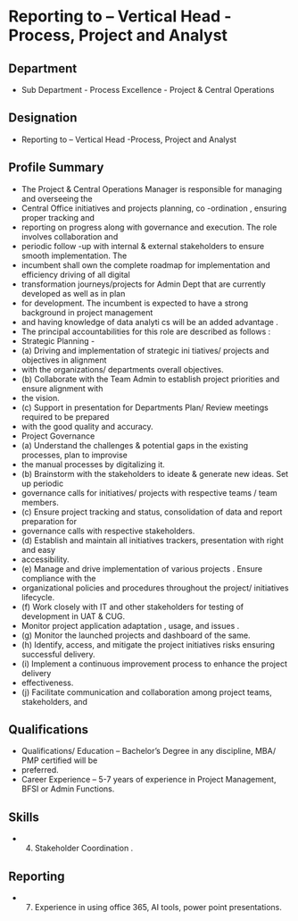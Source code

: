 # Reporting to  – Vertical Head -Process, Project and Analyst

## Department

* Sub Department - Process Excellence - Project & Central Operations

## Designation

* Reporting to  – Vertical Head -Process, Project and Analyst

## Profile Summary

* The Project & Central Operations Manager  is responsible for managing and overseeing the
* Central Office initiatives and projects planning, co -ordination , ensuring proper tracking and
* reporting on progress along with governance and execution.  The role involves collaboration and
* periodic follow -up with internal & external stakeholders  to ensure smooth implementation.  The
* incumbent shall  own the complete roadmap for implementation and efficiency driving of all digital
* transformation journeys/projects for Admin Dept that are currently developed as well as in plan
* for development. The incumbent  is expected to have a strong background in project management
* and having knowledge of data analyti cs will be an added  advantage .
* The principal accountabilities for this role are described as follows :
* Strategic Planning -
* (a) Driving and implementation of strategic ini tiatives/ projects and objectives in alignment
* with the organizations/ departments overall objectives.
* (b) Collaborate with the Team Admin  to establish project priorities and ensure alignment with
* the vision.
* (c) Support in presentation for Departments Plan/ Review meetings required to be prepared
* with the good quality and accuracy.
* Project Governance
* (a) Understand the challenges & potential gaps in the existing processes, plan to improvise
* the manual processes by digitalizing it.
* (b) Brainstorm with the stakeholders to ideate & generate new ideas. Set up periodic
* governance calls for initiatives/ projects with respective teams / team members.
* (c) Ensure project tracking and status, consolidation of data and report preparation for
* governance calls  with respective stakeholders.
* (d) Establish and maintain all initiatives trackers, presentation  with right and easy
* accessibility.
* (e) Manage and drive implementation of various projects .  Ensure compliance  with the
* organizational policies and procedures throughout the project/ initiatives lifecycle.
* (f) Work closely with IT and other stakeholders for testing of development in UAT & CUG.
* Monitor project application adaptation , usage,  and issues .
* (g) Monitor the launched projects and dashboard of the same.
* (h) Identify, access,  and mitigate the project initiatives  risks ensuring  successful delivery.
* (i) Implement a continuous improvement process to enhance the project delivery
* effectiveness.
* (j) Facilitate  communication  and collaboration among project teams, stakeholders,  and

## Qualifications

* Qualifications/ Education  – Bachelor’s Degree  in any discipline, MBA/ PMP certified will be
* preferred.
* Career Experience  –  5-7 years of experience in Project Management, BFSI or Admin Functions.

## Skills

* 4.  Stakeholder Coordination .

## Reporting

* 7. Experience in using office 365, AI tools, power point presentations.
